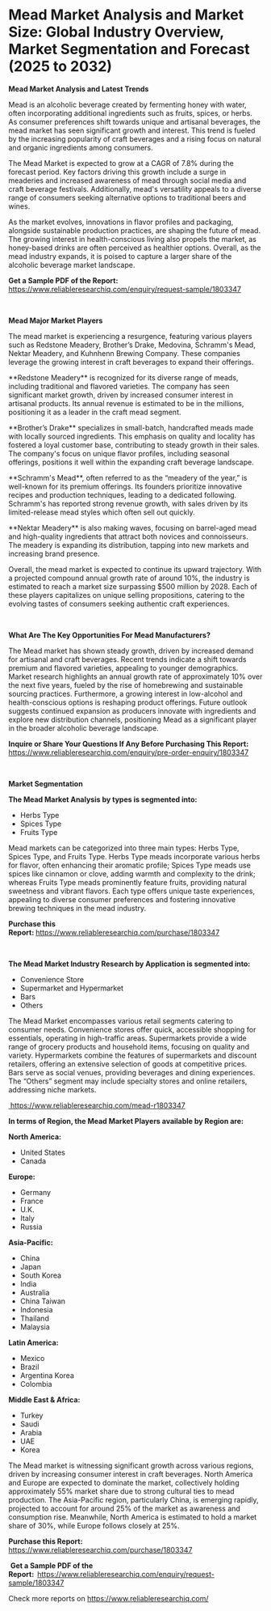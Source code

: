 <p><h1>Mead Market Analysis and Market Size: Global Industry Overview, Market Segmentation and Forecast (2025 to 2032)</h1></p><p><strong>Mead Market Analysis and Latest Trends</strong></p>
<p><p>Mead is an alcoholic beverage created by fermenting honey with water, often incorporating additional ingredients such as fruits, spices, or herbs. As consumer preferences shift towards unique and artisanal beverages, the mead market has seen significant growth and interest. This trend is fueled by the increasing popularity of craft beverages and a rising focus on natural and organic ingredients among consumers.</p><p>The Mead Market is expected to grow at a CAGR of 7.8% during the forecast period. Key factors driving this growth include a surge in meaderies and increased awareness of mead through social media and craft beverage festivals. Additionally, mead's versatility appeals to a diverse range of consumers seeking alternative options to traditional beers and wines. </p><p>As the market evolves, innovations in flavor profiles and packaging, alongside sustainable production practices, are shaping the future of mead. The growing interest in health-conscious living also propels the market, as honey-based drinks are often perceived as healthier options. Overall, as the mead industry expands, it is poised to capture a larger share of the alcoholic beverage market landscape.</p></p>
<p><strong>Get a Sample PDF of the Report:&nbsp;</strong> <a href="https://www.reliableresearchiq.com/enquiry/request-sample/1803347?utm_campaign=1140&utm_medium=2&utm_source=Github&utm_content=ia&utm_term=14022025&utm_id=mead">https://www.reliableresearchiq.com/enquiry/request-sample/1803347</a></p>
<p>&nbsp;</p>
<p><strong>Mead Major Market Players</strong></p>
<p><p>The mead market is experiencing a resurgence, featuring various players such as Redstone Meadery, Brother’s Drake, Medovina, Schramm's Mead, Nektar Meadery, and Kuhnhenn Brewing Company. These companies leverage the growing interest in craft beverages to expand their offerings.</p><p>**Redstone Meadery** is recognized for its diverse range of meads, including traditional and flavored varieties. The company has seen significant market growth, driven by increased consumer interest in artisanal products. Its annual revenue is estimated to be in the millions, positioning it as a leader in the craft mead segment.</p><p>**Brother’s Drake** specializes in small-batch, handcrafted meads made with locally sourced ingredients. This emphasis on quality and locality has fostered a loyal customer base, contributing to steady growth in their sales. The company's focus on unique flavor profiles, including seasonal offerings, positions it well within the expanding craft beverage landscape.</p><p>**Schramm's Mead**, often referred to as the “meadery of the year,” is well-known for its premium offerings. Its founders prioritize innovative recipes and production techniques, leading to a dedicated following. Schramm's has reported strong revenue growth, with sales driven by its limited-release mead styles which often sell out quickly.</p><p>**Nektar Meadery** is also making waves, focusing on barrel-aged mead and high-quality ingredients that attract both novices and connoisseurs. The meadery is expanding its distribution, tapping into new markets and increasing brand presence.</p><p>Overall, the mead market is expected to continue its upward trajectory. With a projected compound annual growth rate of around 10%, the industry is estimated to reach a market size surpassing $500 million by 2028. Each of these players capitalizes on unique selling propositions, catering to the evolving tastes of consumers seeking authentic craft experiences.</p></p>
<p>&nbsp;</p>
<p><strong>What Are The Key Opportunities For Mead Manufacturers?</strong></p>
<p><p>The Mead market has shown steady growth, driven by increased demand for artisanal and craft beverages. Recent trends indicate a shift towards premium and flavored varieties, appealing to younger demographics. Market research highlights an annual growth rate of approximately 10% over the next five years, fueled by the rise of homebrewing and sustainable sourcing practices. Furthermore, a growing interest in low-alcohol and health-conscious options is reshaping product offerings. Future outlook suggests continued expansion as producers innovate with ingredients and explore new distribution channels, positioning Mead as a significant player in the broader alcoholic beverage landscape.</p></p>
<p><strong>Inquire or Share Your Questions If Any Before Purchasing This Report:</strong> <a href="https://www.reliableresearchiq.com/enquiry/pre-order-enquiry/1803347?utm_campaign=1140&utm_medium=2&utm_source=Github&utm_content=ia&utm_term=14022025&utm_id=mead">https://www.reliableresearchiq.com/enquiry/pre-order-enquiry/1803347</a></p>
<p>&nbsp;</p>
<p><strong>Market Segmentation</strong></p>
<p><strong>The Mead Market Analysis by types is segmented into:</strong></p>
<p><ul><li>Herbs Type</li><li>Spices Type</li><li>Fruits Type</li></ul></p>
<p><p>Mead markets can be categorized into three main types: Herbs Type, Spices Type, and Fruits Type. Herbs Type meads incorporate various herbs for flavor, often enhancing their aromatic profile; Spices Type meads use spices like cinnamon or clove, adding warmth and complexity to the drink; whereas Fruits Type meads prominently feature fruits, providing natural sweetness and vibrant flavors. Each type offers unique taste experiences, appealing to diverse consumer preferences and fostering innovative brewing techniques in the mead industry.</p></p>
<p><strong>Purchase this Report:&nbsp;</strong><a href="https://www.reliableresearchiq.com/purchase/1803347?utm_campaign=1140&utm_medium=2&utm_source=Github&utm_content=ia&utm_term=14022025&utm_id=mead">https://www.reliableresearchiq.com/purchase/1803347</a></p>
<p>&nbsp;</p>
<p><strong>The Mead Market Industry Research by Application is segmented into:</strong></p>
<p><ul><li>Convenience Store</li><li>Supermarket and Hypermarket</li><li>Bars</li><li>Others</li></ul></p>
<p><p>The Mead Market encompasses various retail segments catering to consumer needs. Convenience stores offer quick, accessible shopping for essentials, operating in high-traffic areas. Supermarkets provide a wide range of grocery products and household items, focusing on quality and variety. Hypermarkets combine the features of supermarkets and discount retailers, offering an extensive selection of goods at competitive prices. Bars serve as social venues, providing beverages and dining experiences. The “Others” segment may include specialty stores and online retailers, addressing niche markets.</p></p>
<p><a href="https://www.reliableresearchiq.com/mead-r1803347?utm_campaign=1140&utm_medium=2&utm_source=Github&utm_content=ia&utm_term=14022025&utm_id=mead">&nbsp;https://www.reliableresearchiq.com/mead-r1803347</a></p>
<p><strong>In terms of Region, the Mead Market Players available by Region are:</strong></p>
<p>
    <p> <strong> North America: </strong>
        <ul>
            <li>United States</li>
            <li>Canada</li>
        </ul>
        </p> 
    <p> <strong> Europe: </strong>
        <ul>
            <li>Germany</li>
            <li>France</li>
            <li>U.K.</li>
            <li>Italy</li>
            <li>Russia</li>
        </ul>
        </p> 
    <p> <strong> Asia-Pacific: </strong>
        <ul>
            <li>China</li>
            <li>Japan</li>
            <li>South Korea</li>
            <li>India</li>
            <li>Australia</li>
            <li>China Taiwan</li>
            <li>Indonesia</li>
            <li>Thailand</li>
            <li>Malaysia</li>
        </ul>
        </p> 
    <p> <strong> Latin America: </strong>
        <ul>
            <li>Mexico</li>
            <li>Brazil</li>
            <li>Argentina Korea</li>
            <li>Colombia</li>
        </ul>
        </p> 
    <p> <strong> Middle East & Africa: </strong>
        <ul>
            <li>Turkey</li>
            <li>Saudi</li>
            <li>Arabia</li>
            <li>UAE</li>
            <li>Korea</li>
        </ul>
    </p>
    </p>
<p><p>The Mead market is witnessing significant growth across various regions, driven by increasing consumer interest in craft beverages. North America and Europe are expected to dominate the market, collectively holding approximately 55% market share due to strong cultural ties to mead production. The Asia-Pacific region, particularly China, is emerging rapidly, projected to account for around 25% of the market as awareness and consumption rise. Meanwhile, North America is estimated to hold a market share of 30%, while Europe follows closely at 25%.</p></p>
<p><strong>Purchase this Report: </strong><a href="https://www.reliableresearchiq.com/purchase/1803347?utm_campaign=1140&utm_medium=2&utm_source=Github&utm_content=ia&utm_term=14022025&utm_id=mead">https://www.reliableresearchiq.com/purchase/1803347</a></p>
<p>&nbsp;<strong>Get a Sample PDF of the Report:&nbsp;&nbsp;</strong><a href="https://www.reliableresearchiq.com/enquiry/request-sample/1803347?utm_campaign=1140&utm_medium=2&utm_source=Github&utm_content=ia&utm_term=14022025&utm_id=mead">https://www.reliableresearchiq.com/enquiry/request-sample/1803347</a></p>
<p><strong></strong></p>
<p>Check more reports on <a href="https://www.reliableresearchiq.com/?utm_campaign=1140&utm_medium=2&utm_source=Github&utm_content=ia&utm_term=14022025&utm_id=mead">https://www.reliableresearchiq.com/</a></p>